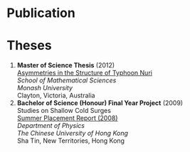 # Publication

# Theses
1. **Master of Science Thesis** (2012)  
[Asymmetries in the Structure of Typhoon Nuri](http://search.lib.monash.edu/primo_library/libweb/action/display.do?doc=catau21149668090001751)  
*School of Mathematical Sciences  
Monash University*  
Clayton, Victoria, Australia
1. **Bachelor of Science (Honour) Final Year Project** (2009)  
Studies on Shallow Cold Surges  
[Summer Placement Report (2008)](http://www.phy.cuhk.edu.hk/hko/08/report_LokChonFai.pdf)  
*Department of Physics  
The Chinese University of Hong Kong*  
Sha Tin, New Territories, Hong Kong
